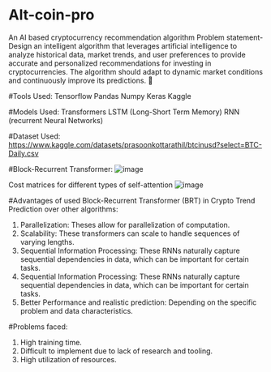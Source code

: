 # Alt-coin-pro
An AI based cryptocurrency recommendation algorithm 
Problem statement- Design an intelligent algorithm that leverages artificial intelligence to analyze historical data, market trends, and user preferences to provide
accurate and personalized recommendations for investing in cryptocurrencies. The algorithm should adapt to dynamic market conditions and
continuously improve its predictions.


#Tools Used:
Tensorflow 
Pandas
Numpy
Keras
Kaggle

#Models Used:
Transformers
LSTM (Long-Short Term Memory)
RNN (recurrent Neural Networks)


#Dataset Used:
https://www.kaggle.com/datasets/prasoonkottarathil/btcinusd?select=BTC-Daily.csv

#Block-Recurrent Transformer:
![image](https://github.com/UTSAV73/Alt-coin-pro/assets/65773857/cad21fd2-6ffa-4ab5-af95-8c51e40a743d)

Cost matrices for different types of self-attention
![image](https://github.com/UTSAV73/Alt-coin-pro/assets/65773857/ec67f053-73f9-4569-94fa-bd525cf8a2f8)

 #Advantages of used Block-Recurrent Transformer (BRT) in Crypto Trend Prediction over other algorithms:
 1) Parallelization: Theses allow for parallelization of computation.
 2) Scalability: These transformers can scale to handle sequences of varying lengths.
 3) Sequential Information Processing: These RNNs naturally capture sequential dependencies in data, which can be important for certain tasks.
 4) Sequential Information Processing: These RNNs naturally capture sequential dependencies in data, which can be important for certain tasks.
 5) Better Performance and realistic prediction: Depending on the specific problem and data characteristics.

#Problems faced:
1) High training time.
2) Difficult to implement due to lack of research and tooling.
3) High utilization of resources.
